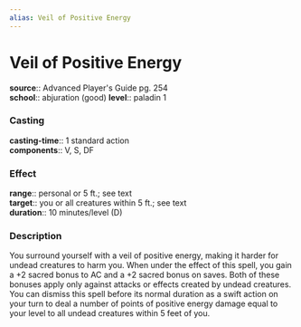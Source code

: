 ```yaml
---
alias: Veil of Positive Energy
---
```


# Veil of Positive Energy 

**source**:: Advanced Player's Guide pg. 254  
**school**:: abjuration (good)
**level**:: paladin 1

### Casting 

**casting-time**:: 1 standard action  
**components**:: V, S, DF

### Effect 

**range**:: personal or 5 ft.; see text  
**target**:: you or all creatures within 5 ft.; see text  
**duration**:: 10 minutes/level (D)

### Description 

You surround yourself with a veil of positive energy, making it harder for undead creatures to harm you. When under the effect of this spell, you gain a +2 sacred bonus to AC and a +2 sacred bonus on saves. Both of these bonuses apply only against attacks or effects created by undead creatures. You can dismiss this spell before its normal duration as a swift action on your turn to deal a number of points of positive energy damage equal to your level to all undead creatures within 5 feet of you.
